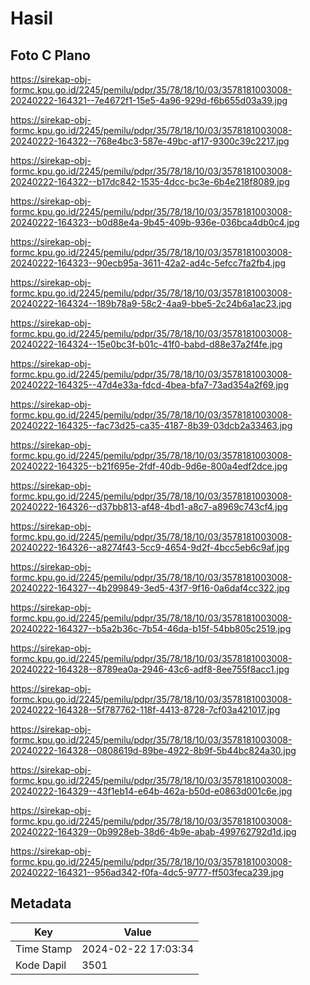 # Hasil

## Foto C Plano

https://sirekap-obj-formc.kpu.go.id/2245/pemilu/pdpr/35/78/18/10/03/3578181003008-20240222-164321--7e4672f1-15e5-4a96-929d-f6b655d03a39.jpg

https://sirekap-obj-formc.kpu.go.id/2245/pemilu/pdpr/35/78/18/10/03/3578181003008-20240222-164322--768e4bc3-587e-49bc-af17-9300c39c2217.jpg

https://sirekap-obj-formc.kpu.go.id/2245/pemilu/pdpr/35/78/18/10/03/3578181003008-20240222-164322--b17dc842-1535-4dcc-bc3e-6b4e218f8089.jpg

https://sirekap-obj-formc.kpu.go.id/2245/pemilu/pdpr/35/78/18/10/03/3578181003008-20240222-164323--b0d88e4a-9b45-409b-936e-036bca4db0c4.jpg

https://sirekap-obj-formc.kpu.go.id/2245/pemilu/pdpr/35/78/18/10/03/3578181003008-20240222-164323--90ecb95a-3611-42a2-ad4c-5efcc7fa2fb4.jpg

https://sirekap-obj-formc.kpu.go.id/2245/pemilu/pdpr/35/78/18/10/03/3578181003008-20240222-164324--189b78a9-58c2-4aa9-bbe5-2c24b6a1ac23.jpg

https://sirekap-obj-formc.kpu.go.id/2245/pemilu/pdpr/35/78/18/10/03/3578181003008-20240222-164324--15e0bc3f-b01c-41f0-babd-d88e37a2f4fe.jpg

https://sirekap-obj-formc.kpu.go.id/2245/pemilu/pdpr/35/78/18/10/03/3578181003008-20240222-164325--47d4e33a-fdcd-4bea-bfa7-73ad354a2f69.jpg

https://sirekap-obj-formc.kpu.go.id/2245/pemilu/pdpr/35/78/18/10/03/3578181003008-20240222-164325--fac73d25-ca35-4187-8b39-03dcb2a33463.jpg

https://sirekap-obj-formc.kpu.go.id/2245/pemilu/pdpr/35/78/18/10/03/3578181003008-20240222-164325--b21f695e-2fdf-40db-9d6e-800a4edf2dce.jpg

https://sirekap-obj-formc.kpu.go.id/2245/pemilu/pdpr/35/78/18/10/03/3578181003008-20240222-164326--d37bb813-af48-4bd1-a8c7-a8969c743cf4.jpg

https://sirekap-obj-formc.kpu.go.id/2245/pemilu/pdpr/35/78/18/10/03/3578181003008-20240222-164326--a8274f43-5cc9-4654-9d2f-4bcc5eb6c9af.jpg

https://sirekap-obj-formc.kpu.go.id/2245/pemilu/pdpr/35/78/18/10/03/3578181003008-20240222-164327--4b299849-3ed5-43f7-9f16-0a6daf4cc322.jpg

https://sirekap-obj-formc.kpu.go.id/2245/pemilu/pdpr/35/78/18/10/03/3578181003008-20240222-164327--b5a2b36c-7b54-46da-b15f-54bb805c2519.jpg

https://sirekap-obj-formc.kpu.go.id/2245/pemilu/pdpr/35/78/18/10/03/3578181003008-20240222-164328--8789ea0a-2946-43c6-adf8-8ee755f8acc1.jpg

https://sirekap-obj-formc.kpu.go.id/2245/pemilu/pdpr/35/78/18/10/03/3578181003008-20240222-164328--5f787762-118f-4413-8728-7cf03a421017.jpg

https://sirekap-obj-formc.kpu.go.id/2245/pemilu/pdpr/35/78/18/10/03/3578181003008-20240222-164328--0808619d-89be-4922-8b9f-5b44bc824a30.jpg

https://sirekap-obj-formc.kpu.go.id/2245/pemilu/pdpr/35/78/18/10/03/3578181003008-20240222-164329--43f1eb14-e64b-462a-b50d-e0863d001c6e.jpg

https://sirekap-obj-formc.kpu.go.id/2245/pemilu/pdpr/35/78/18/10/03/3578181003008-20240222-164329--0b9928eb-38d6-4b9e-abab-499762792d1d.jpg

https://sirekap-obj-formc.kpu.go.id/2245/pemilu/pdpr/35/78/18/10/03/3578181003008-20240222-164321--956ad342-f0fa-4dc5-9777-ff503feca239.jpg


## Metadata

| Key        | Value               |
| ---------- | ------------------- |
| Time Stamp | 2024-02-22 17:03:34 |
| Kode Dapil | 3501                |



